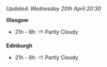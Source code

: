 *Updated: Wednesday 20th April 20:30*

**Glasgow**

* 21h - 8h: :partly_sunny: Partly Cloudy

**Edinburgh**

* 21h - 8h: :partly_sunny: Partly Cloudy
